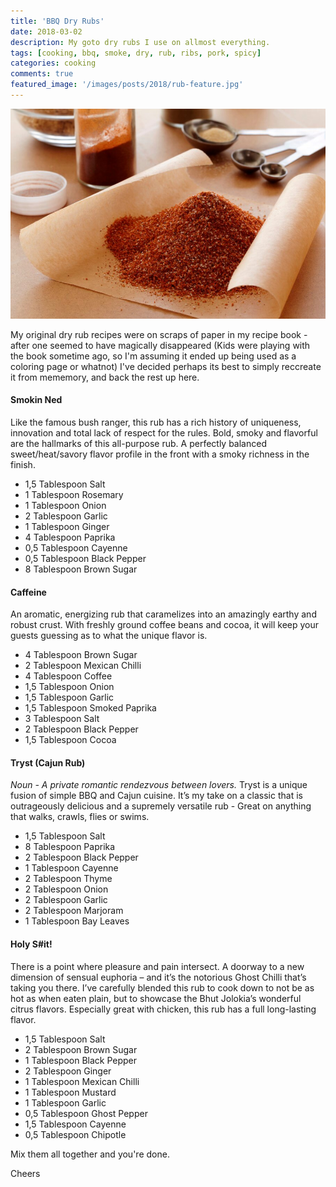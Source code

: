 ```yaml
---
title: 'BBQ Dry Rubs'
date: 2018-03-02
description: My goto dry rubs I use on allmost everything.
tags: [cooking, bbq, smoke, dry, rub, ribs, pork, spicy]
categories: cooking
comments: true
featured_image: '/images/posts/2018/rub-feature.jpg'
---
```


![](/images/posts/2018/rub.jpg)

My original dry rub recipes were on scraps of paper in my recipe book - after one seemed to have magically disappeared (Kids were playing with the book sometime ago, so I'm assuming it ended up being used as a coloring page or whatnot) I've decided perhaps its best to simply reccreate it from mememory, and back the rest up here.


#### Smokin Ned
Like the famous bush ranger, this rub has a rich history of uniqueness, innovation and total lack of respect for the rules.
Bold, smoky and flavorful are the hallmarks of this all-purpose rub. A perfectly balanced sweet/heat/savory flavor profile in the front with a smoky richness in the finish.

* 1,5	Tablespoon	Salt
* 1	Tablespoon	Rosemary
* 1	Tablespoon	Onion
* 2	Tablespoon	Garlic
* 1	Tablespoon	Ginger
* 4	Tablespoon	Paprika
* 0,5	Tablespoon	Cayenne
* 0,5	Tablespoon	Black Pepper
* 8	Tablespoon	Brown Sugar

#### Caffeine
An aromatic, energizing rub that caramelizes into an amazingly earthy and robust crust. With freshly ground coffee beans and cocoa, it will keep your guests guessing as to what the unique flavor is.

* 4	Tablespoon	Brown Sugar
* 2	Tablespoon	Mexican Chilli
* 4	Tablespoon	Coffee
* 1,5	Tablespoon	Onion
* 1,5	Tablespoon	Garlic
* 1,5	Tablespoon	Smoked Paprika
* 3	Tablespoon	Salt
* 2	Tablespoon	Black Pepper
* 1,5	Tablespoon	Cocoa

#### Tryst (Cajun Rub)
_Noun - A private romantic rendezvous between lovers._
Tryst is a unique fusion of simple BBQ and Cajun cuisine. It’s my take on a classic that is outrageously delicious and a supremely versatile rub - Great on anything that walks, crawls, flies or swims.

* 1,5	Tablespoon	Salt
* 8	Tablespoon	Paprika
* 2	Tablespoon	Black Pepper
* 1	Tablespoon	Cayenne
* 2	Tablespoon	Thyme
* 2	Tablespoon	Onion
* 2	Tablespoon	Garlic
* 2	Tablespoon	Marjoram
* 1	Tablespoon	Bay Leaves

#### Holy S#it!
There is a point where pleasure and pain intersect. A doorway to a new dimension of sensual euphoria – and it’s the notorious Ghost Chilli that’s taking you there. I’ve carefully blended this rub to cook down to not be as hot as when eaten plain, but to showcase the Bhut Jolokia’s wonderful citrus flavors. Especially great with chicken, this rub has a full long-lasting flavor.

* 1,5	Tablespoon	Salt
* 2	Tablespoon	Brown Sugar
* 1	Tablespoon	Black Pepper
* 2	Tablespoon	Ginger
* 1	Tablespoon	Mexican Chilli
* 1	Tablespoon	Mustard
* 1	Tablespoon	Garlic
* 0,5	Tablespoon	Ghost Pepper
* 1,5	Tablespoon	Cayenne
* 0,5	Tablespoon	Chipotle

Mix them all together and you're done.

Cheers
